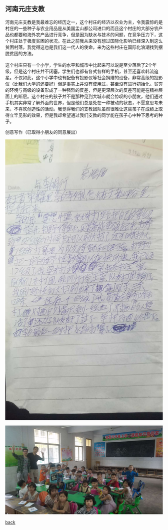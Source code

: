 ## 河南元庄支教

河南元庄支教是我最难忘的经历之一，这个村庄的经济以农业为主，令我震惊的是村庄的一些种子与农业用品是从美国孟山都公司进口的而且这个村庄的大部分农产品也都要和海外农产品进行竞争，但是因为缺水与技术的问题，在竞争压力下，这个村庄处于极度贫困的状况。在此之前我从来没有想过国际化影响已经深入到这么贫困村落，我觉得这也是我们这一代人的使命，来为这些村庄在国际化浪潮找到摆脱贫困的方法。<br><br>
这个村庄只有一个小学，学生的水平和城市中比起来可以说是至少落后了2个年级，但是这个村庄并不闭塞，学生们也都有各式各样的手机，甚至还喜欢韩流追星。不仅如此，这个小学中也有配备有投影仪等社会捐赠的设备，非常高级的投影仪（比我们大学的还要好）但是事实上并没有使用过，甚至没有进行初始化。贫穷的环境与高级的设备形成了一种强烈的反差，但是更深层次的反差可能是在精神层面上的断层。这个村庄的孩子并不是那种见到大城市就会惊叹的小朋友，他们通过手机其实非常了解外面的世界，但是他们总是处在一种被动的状态，不愿意思考未来，不喜欢创造性的活动。我觉得我们的支教团队虽然很难让这些孩子在成绩上取得立竿见影的效果，但是我却希望通过我们支教的同学能在孩子心中种下思考的种子。

创意写作（已取得小朋友的同意展出）

![创意写作](/pic/cy.jpg)

![支教](/pic/zj.jpg)


[back](/index.md)


